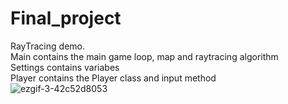 # Final_project
RayTracing demo.<br />
Main contains the main game loop, map and raytracing algorithm<br />
Settings contains variabes <br />
Player contains the Player class and input method <br />
![ezgif-3-42c52d8053](https://user-images.githubusercontent.com/91599389/149656609-05855189-becc-476f-82c0-a45b667719c1.gif)
